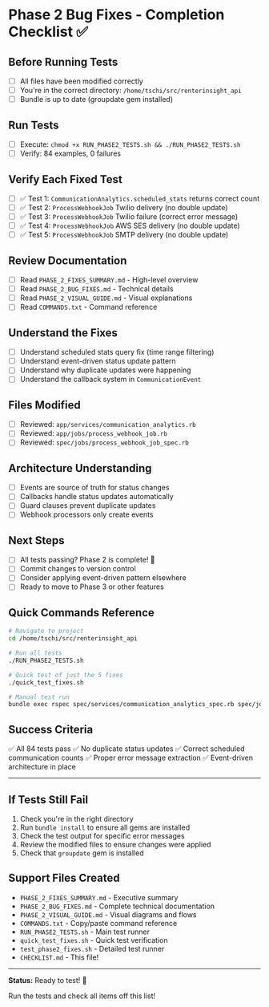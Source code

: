 # Phase 2 Bug Fixes - Completion Checklist ✅

## Before Running Tests

- [ ] All files have been modified correctly
- [ ] You're in the correct directory: `/home/tschi/src/renterinsight_api`
- [ ] Bundle is up to date (groupdate gem installed)

## Run Tests

- [ ] Execute: `chmod +x RUN_PHASE2_TESTS.sh && ./RUN_PHASE2_TESTS.sh`
- [ ] Verify: 84 examples, 0 failures

## Verify Each Fixed Test

- [ ] ✅ Test 1: `CommunicationAnalytics.scheduled_stats` returns correct count
- [ ] ✅ Test 2: `ProcessWebhookJob` Twilio delivery (no double update)
- [ ] ✅ Test 3: `ProcessWebhookJob` Twilio failure (correct error message)
- [ ] ✅ Test 4: `ProcessWebhookJob` AWS SES delivery (no double update)
- [ ] ✅ Test 5: `ProcessWebhookJob` SMTP delivery (no double update)

## Review Documentation

- [ ] Read `PHASE_2_FIXES_SUMMARY.md` - High-level overview
- [ ] Read `PHASE_2_BUG_FIXES.md` - Technical details
- [ ] Read `PHASE_2_VISUAL_GUIDE.md` - Visual explanations
- [ ] Read `COMMANDS.txt` - Command reference

## Understand the Fixes

- [ ] Understand scheduled stats query fix (time range filtering)
- [ ] Understand event-driven status update pattern
- [ ] Understand why duplicate updates were happening
- [ ] Understand the callback system in `CommunicationEvent`

## Files Modified

- [ ] Reviewed: `app/services/communication_analytics.rb`
- [ ] Reviewed: `app/jobs/process_webhook_job.rb`
- [ ] Reviewed: `spec/jobs/process_webhook_job_spec.rb`

## Architecture Understanding

- [ ] Events are source of truth for status changes
- [ ] Callbacks handle status updates automatically
- [ ] Guard clauses prevent duplicate updates
- [ ] Webhook processors only create events

## Next Steps

- [ ] All tests passing? Phase 2 is complete! 🎉
- [ ] Commit changes to version control
- [ ] Consider applying event-driven pattern elsewhere
- [ ] Ready to move to Phase 3 or other features

## Quick Commands Reference

```bash
# Navigate to project
cd /home/tschi/src/renterinsight_api

# Run all tests
./RUN_PHASE2_TESTS.sh

# Quick test of just the 5 fixes
./quick_test_fixes.sh

# Manual test run
bundle exec rspec spec/services/communication_analytics_spec.rb spec/jobs/
```

## Success Criteria

✅ All 84 tests pass
✅ No duplicate status updates
✅ Correct scheduled communication counts
✅ Proper error message extraction
✅ Event-driven architecture in place

---

## If Tests Still Fail

1. Check you're in the right directory
2. Run `bundle install` to ensure all gems are installed
3. Check the test output for specific error messages
4. Review the modified files to ensure changes were applied
5. Check that `groupdate` gem is installed

## Support Files Created

- `PHASE_2_FIXES_SUMMARY.md` - Executive summary
- `PHASE_2_BUG_FIXES.md` - Complete technical documentation
- `PHASE_2_VISUAL_GUIDE.md` - Visual diagrams and flows
- `COMMANDS.txt` - Copy/paste command reference
- `RUN_PHASE2_TESTS.sh` - Main test runner
- `quick_test_fixes.sh` - Quick test verification
- `test_phase2_fixes.sh` - Detailed test runner
- `CHECKLIST.md` - This file!

---

**Status:** Ready to test! 🚀

Run the tests and check all items off this list!
